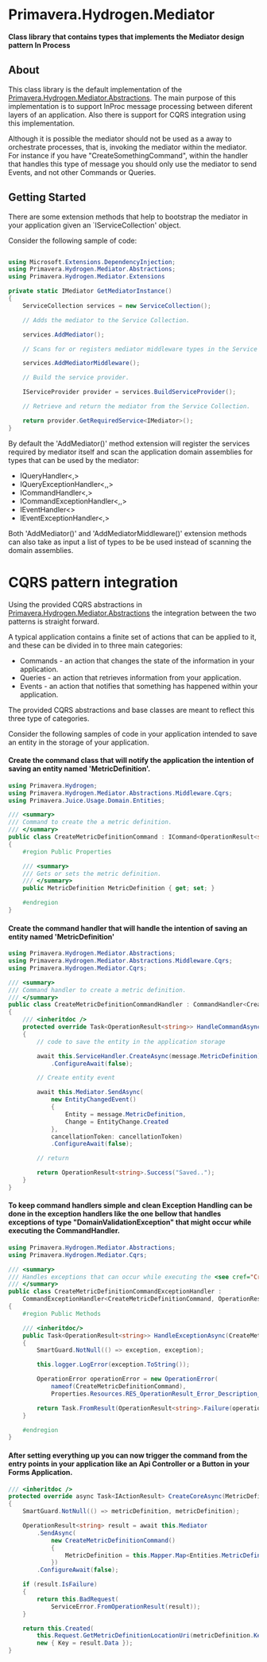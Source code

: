 <!-- REFERENCES -->

[REF_MDA]: ./Mediator.Abstractions.md

<!-- DOCUMENT -->

# Primavera.Hydrogen.Mediator

**Class library that contains types that implements the Mediator design pattern In Process**

## About

This class library is the default implementation of the [Primavera.Hydrogen.Mediator.Abstractions][REF_MDA].  The main purpose of this implementation is to support InProc message processing between diferent layers of an application. Also there is support for CQRS integration using this implementation.

Although it is possible the mediator should not be used as a away to orchestrate processes, that is, invoking the mediator within the mediator. For instance if you have "CreateSomethingCommand", within the handler that handles this type of message you should only use the mediator to send Events, and not other Commands or Queries.


## Getting Started

There are some extension methods that help to bootstrap the mediator in your application given an `IServiceCollection' object.

Consider the following sample of code:

```csharp

using Microsoft.Extensions.DependencyInjection;
using Primavera.Hydrogen.Mediator.Abstractions;
using Primavera.Hydrogen.Mediator.Extensions

private static IMediator GetMediatorInstance()
{
    ServiceCollection services = new ServiceCollection();

    // Adds the mediator to the Service Collection.

    services.AddMediator();

    // Scans for or registers mediator middleware types in the Service Collection. This step is optional.

    services.AddMediatorMiddleware();

    // Build the service provider.

    IServiceProvider provider = services.BuildServiceProvider();

    // Retrieve and return the mediator from the Service Collection.

    return provider.GetRequiredService<IMediator>();
}

```

By default the 'AddMediator()' method extension will register the services required by mediator itself and scan the application domain assemblies for types that can be used by the mediator: 
- IQueryHandler<,>
- IQueryExceptionHandler<,,>
- ICommandHandler<,>
- ICommandExceptionHandler<,,>
- IEventHandler<>
- IEventExceptionHandler<,>


Both 'AddMediator()' and 'AddMediatorMiddleware()' extension methods can also take as input a list of types to be be used instead of scanning the domain assemblies.


# CQRS pattern integration

Using the provided CQRS abstractions in [Primavera.Hydrogen.Mediator.Abstractions][REF_MDA] the integration between the two patterns is straight forward.

A typical application contains a finite set of actions that can be applied to it, and these can be divided in to three main categories:
- Commands - an action that changes the state of the information in your application.
- Queries - an action that  retrieves information from your application.
- Events - an action that notifies that something has happened within your application.

The provided CQRS abstractions and base classes are meant to reflect this three type of categories.

Consider the following samples of code in your application intended to save an entity in the storage of your application.

#### Create the command class that will **notify** the application the intention of saving an entity named 'MetricDefinition'.

```csharp
using Primavera.Hydrogen;
using Primavera.Hydrogen.Mediator.Abstractions.Middleware.Cqrs;
using Primavera.Juice.Usage.Domain.Entities;

/// <summary>
/// Command to create the a metric definition.
/// </summary>
public class CreateMetricDefinitionCommand : ICommand<OperationResult<string>>
{
    #region Public Properties

    /// <summary>
    /// Gets or sets the metric definition.
    /// </summary>
    public MetricDefinition MetricDefinition { get; set; }

    #endregion
}

```

#### Create the command handler that will **handle** the intention of saving an entity named 'MetricDefinition'
```csharp
using Primavera.Hydrogen.Mediator.Abstractions;
using Primavera.Hydrogen.Mediator.Abstractions.Middleware.Cqrs;
using Primavera.Hydrogen.Mediator.Cqrs;

/// <summary>
/// Command handler to create a metric definition.
/// </summary>
public class CreateMetricDefinitionCommandHandler : CommandHandler<CreateMetricDefinitionCommand, OperationResult<string>>
{
    /// <inheritdoc />
    protected override Task<OperationResult<string>> HandleCommandAsync(CreateMetricDefinitionCommand command, IMediatiorContext mediatiorContext, CancellationToken cancellationToken)
    {
        // code to save the entity in the application storage

        await this.ServiceHandler.CreateAsync(message.MetricDefinition)
            .ConfigureAwait(false);

        // Create entity event

        await this.Mediator.SendAsync(
            new EntityChangedEvent()
            {
                Entity = message.MetricDefinition,
                Change = EntityChange.Created
            },
            cancellationToken: cancellationToken)
            .ConfigureAwait(false);

        // return

        return OperationResult<string>.Success("Saved..");
    }
}
```


#### To keep command handlers simple and clean **Exception Handling** can be done in the exception handlers like the one bellow that handles exceptions of type "DomainValidationException" that might occur while executing the CommandHandler.
```csharp
using Primavera.Hydrogen.Mediator.Abstractions;
using Primavera.Hydrogen.Mediator.Cqrs;

/// <summary>
/// Handles exceptions that can occur while executing the <see cref="CreateMetricDefinitionCommand" />.
/// </summary>
public class CreateMetricDefinitionCommandExceptionHandler :
    CommandExceptionHandler<CreateMetricDefinitionCommand, OperationResult<string>, DomainValidationException>
{
    #region Public Methods

    /// <inheritdoc/>
    public Task<OperationResult<string>> HandleExceptionAsync(CreateMetricDefinitionCommand message, DomainValidationException exception, IMediatiorContext mediatiorContext, CancellationToken cancellationToken)
    {
        SmartGuard.NotNull(() => exception, exception);

        this.logger.LogError(exception.ToString());

        OperationError operationError = new OperationError(
            nameof(CreateMetricDefinitionCommand), 
            Properties.Resources.RES_OperationResult_Error_Description_UnexpectedError);

        return Task.FromResult(OperationResult<string>.Failure(operationError));
    }

    #endregion
}
```

#### After setting everything up you can now **trigger** the command from the entry points in your application like an Api Controller or a Button in your Forms Application.
```csharp
/// <inheritdoc />
protected override async Task<IActionResult> CreateCoreAsync(MetricDefinition metricDefinition)
{
    SmartGuard.NotNull(() => metricDefinition, metricDefinition);

    OperationResult<string> result = await this.Mediator
        .SendAsync(
            new CreateMetricDefinitionCommand()
            {
                MetricDefinition = this.Mapper.Map<Entities.MetricDefinition>(metricDefinition)
            })
        .ConfigureAwait(false);

    if (result.IsFailure)
    {
        return this.BadRequest(
            ServiceError.FromOperationResult(result));
    }

    return this.Created(
        this.Request.GetMetricDefinitionLocationUri(metricDefinition.Key),
        new { Key = result.Data });
}

```


